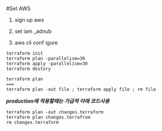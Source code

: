 #Set AWS

1. sign up aws

2. set iam \_adnub

3. aws cli conf igure

```
terraform init
terraform plan -parallelism=30
terraform apply -parallelism=30
terraform destory
```

```
terraform plan
===
terraform plan -out file ; terraform apply file ; rm file
```

**_production에 적용할때는 가급적 아래 코드사용_**

```
terraform plan -out changes.terraform
terraform plan changes.terrafrom
rm changes.terraform
```
